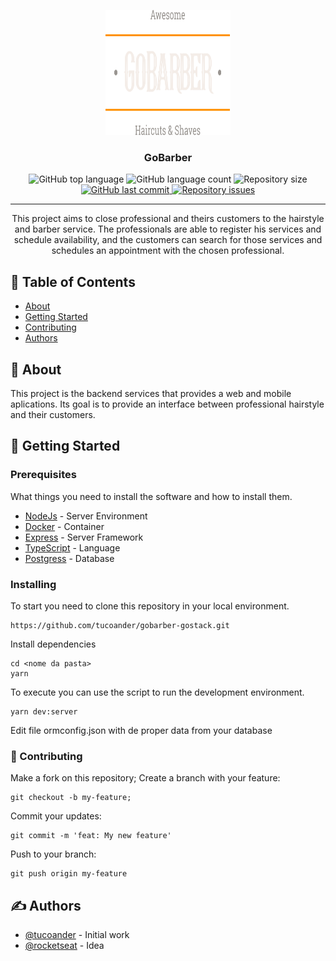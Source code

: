 <p align="center">
  <a href="" rel="noopener">
 <img width=200px height=200px src="./logo.svg" alt="GoBarber"></a>
</p>

<h3 align="center">GoBarber</h3>

<div align="center">


  <img alt="GitHub top language" src="https://img.shields.io/github/languages/top/tucoander/backend-gobarber-gostack?style=flat-square">

  <img alt="GitHub language count" src="https://img.shields.io/github/languages/count/tucoander/backend-gobarber-gostack?style=flat-square">

  <img alt="Repository size" src="https://img.shields.io/github/repo-size/tucoander/backend-gobarber-gostack?style=flat-square">

  <a href="https://github.com/tucoander/backend-gobarber-gostack/commits/master">
    <img alt="GitHub last commit" src="https://img.shields.io/github/last-commit/tucoander/backend-gobarber-gostack?style=flat-square">
  </a>

  <a href="https://github.com/tucoander/backend-gobarber-gostack/issues">
    <img alt="Repository issues" src="https://img.shields.io/github/issues/tucoander/backend-gobarber-gostack?style=flat-square">
  </a>

</div>

---

<p align="center">
  This project aims to close professional and theirs customers to the hairstyle and barber service. The professionals are able to register his services and schedule availability, and the customers can search for those services and schedules an appointment with the chosen professional.
</p>

## 📝 Table of Contents

- [About](#about)
- [Getting Started](#getting_started)
- [Contributing](#contributing)
- [Authors](#authors)

## 🧐 About <a name = "about"></a>

This project is the backend services that provides a web and mobile aplications. Its goal is to provide an interface between professional hairstyle and their customers.

## 🏁 Getting Started <a name = "getting_started"></a>

### Prerequisites

What things you need to install the software and how to install them.
- [NodeJs](https://nodejs.org/en/) - Server Environment
- [Docker](https://www.docker.com/get-started) - Container
- [Express](https://expressjs.com/) - Server Framework
- [TypeScript](https://www.typescriptlang.org/docs/home.html) - Language
- [Postgress](https://www.postgresql.org/docs/) - Database

### Installing

To start you need to clone this repository in your local environment.

```
https://github.com/tucoander/gobarber-gostack.git

```
Install dependencies

```
cd <nome da pasta>
yarn
```

To execute you can use the script to run the development environment.

```
yarn dev:server
```

Edit file ormconfig.json with de proper data from your database


### 🤔 Contributing <a name = "contributing"></a>

Make a fork on this repository;
Create a branch with your feature:

```
git checkout -b my-feature;
```

Commit your updates:

```
git commit -m 'feat: My new feature'
```
Push to your branch:

```
git push origin my-feature
```

## ✍️ Authors <a name = "authors"></a>

- [@tucoander](https://github.com/tucoander) - Initial work
- [@rocketseat](https://github.com/rocketseat) - Idea
